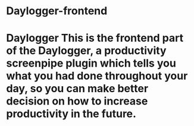 # Daylogger-frontend
# Daylogger  This is the frontend part of the Daylogger, a productivity screenpipe plugin which tells you what you had done throughout your day, so you can make better decision on how to increase productivity in the future.
